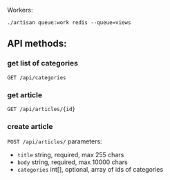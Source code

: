 
Workers:
```
./artisan queue:work redis --queue=views
```


## API methods: 

### get list of categories
`GET /api/categories`

### get article
`GET /api/articles/{id}`

### create article
`POST /api/articles/`
parameters:
* `title` string, required, max 255 chars
* `body` string, required, max 10000 chars
* `categories` int[], optional, array of ids of categories

